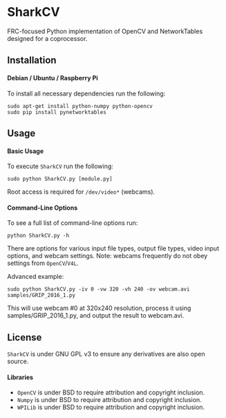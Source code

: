 # SharkCV
FRC-focused Python implementation of OpenCV and NetworkTables designed for a coprocessor.

## Installation
#### Debian / Ubuntu / Raspberry Pi
To install all necessary dependencies run the following:
```
sudo apt-get install python-numpy python-opencv
sudo pip install pynetworktables
```

## Usage
#### Basic Usage
To execute `SharkCV` run the following:
```
sudo python SharkCV.py [module.py]
```
Root access is required for `/dev/video*` (webcams).

#### Command-Line Options
To see a full list of command-line options run:
```
python SharkCV.py -h
```
There are options for various input file types, output file types, video input options, and webcam settings. Note: webcams frequently do not obey settings from `OpenCV`/`V4L`.

Advanced example:
```
sudo python SharkCV.py -iv 0 -vw 320 -vh 240 -ov webcam.avi samples/GRIP_2016_1.py
```
This will use webcam #0 at 320x240 resolution, process it using samples/GRIP_2016_1.py, and output the result to webcam.avi.

## License
`SharkCV` is under GNU GPL v3 to ensure any derivatives are also open source.

#### Libraries
- `OpenCV` is under BSD to require attribution and copyright inclusion.
- `Numpy` is under BSD to require attribution and copyright inclusion.
- `WPILib` is under BSD to require attribution and copyright inclusion.